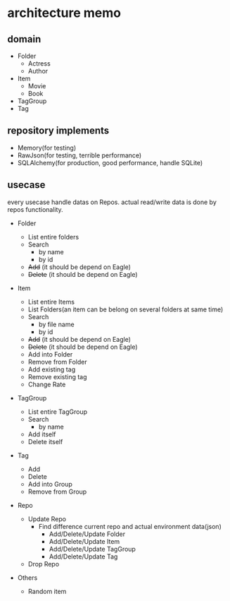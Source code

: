 # architecture memo

## domain

* Folder
  * Actress
  * Author
* Item
  * Movie
  * Book
* TagGroup
* Tag

## repository implements

* Memory(for testing)
* RawJson(for testing, terrible performance)
* SQLAlchemy(for production, good performance, handle SQLite)

## usecase

every usecase handle datas on Repos.
actual read/write data is done by repos functionality.

* Folder
  * List entire folders
  * Search
    * by name
    * by id
  * ~~Add~~ (it should be depend on Eagle)
  * ~~Delete~~ (it should be depend on Eagle)

* Item
  * List entire Items
  * List Folders(an item can be belong on several folders at same time)
  * Search
    * by file name
    * by id
  * ~~Add~~ (it should be depend on Eagle)
  * ~~Delete~~ (it should be depend on Eagle)
  * Add into Folder
  * Remove from Folder
  * Add existing tag
  * Remove existing tag
  * Change Rate

* TagGroup
  * List entire TagGroup
  * Search
    * by name
  * Add itself
  * Delete itself

* Tag
  * Add
  * Delete
  * Add into Group
  * Remove from Group

* Repo
  * Update Repo
    * Find difference current repo and actual environment data(json)
      * Add/Delete/Update Folder
      * Add/Delete/Update Item
      * Add/Delete/Update TagGroup
      * Add/Delete/Update Tag
  * Drop Repo

* Others
  * Random item